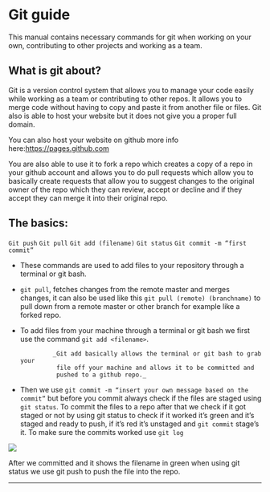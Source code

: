 # Git guide


This manual contains necessary commands for git when working on your own, contributing to other projects and working as a team.


## What is git about?


Git is a version control system that allows you to manage your code easily while working as a team or contributing to other repos. It allows you to merge code without having to copy and paste it from another file or files. Git also is able to host your website but it does not give you a proper full domain. 


You can also host your website on github more info here:https://pages.github.com


You are also able to use it to fork a repo which creates a copy of a repo in your github account and allows you to do pull requests which allow you to basically create requests that allow you to suggest changes to the original owner of the repo which they can review, accept or decline and if they accept they can merge it into their original repo.


## The basics:


`Git push`
`Git pull`
`Git add (filename)`
`Git status`
`Git commit -m “first commit”` 


- These commands are used to add files to your repository through a terminal or git bash.
- `git pull`, fetches changes from the remote master and merges changes, it can also be used like this `git pull (remote) (branchname)` to pull down from a remote master or other branch for example like a forked repo.
- To add files from your machine through a terminal or git bash we first use the command `git add <filename>`. 
                
               _Git add basically allows the terminal or git bash to grab your       
                file off your machine and allows it to be committed and   
                pushed to a github repo._


- Then we use `git commit -m “insert your own message based on the commit”` but before you commit always check if the files are staged using `git status`. To commit the files to a repo after that we check if it got staged or not by using git status to check if it worked it’s green and it’s staged and ready to push, if it’s red it’s unstaged and `git commit` stage’s it. To make sure the commits worked use `git log`


![](https://github.com/feedhenry/student-help-guide-content/tree/master/topic04-git-introduction/book-git-tutorial/img/gitstagescreenshot.png) 


After we committed and it shows the filename in green when using git status we use git push to push the file into the repo. 


---
